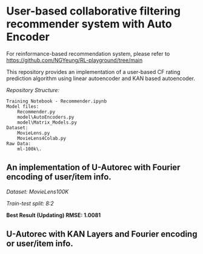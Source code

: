 # User-based collaborative filtering recommender system with Auto Encoder

For reinformance-based recommendation system, please refer to https://github.com/NGYeung/RL-playground/tree/main

This repository provides an implementation of a user-based CF rating prediction algorithm using linear autoencoder and KAN based autoencoder.

*Repository Structure:*

	Training Notebook - Recommender.ipynb
	Model files:
		Recommender.py 
		model\AutoEncoders.py
		model\Matrix_Models.py
	Dataset:
		MovieLens.py
		MovieLens4Colab.py
	Raw Data:
		ml-100k\.
		

## An implementation of U-Autorec with Fourier encoding of user/item info.

*Dataset: MovieLens100K*

*Train-test split: 8:2*

**Best Result (Updating) RMSE: 1.0081**

## U-Autorec with KAN Layers and Fourier encoding or user/item info.

